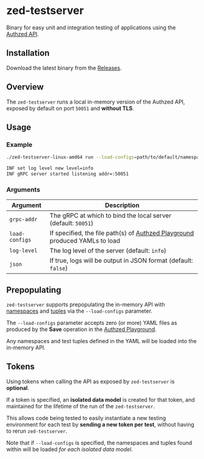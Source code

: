 # zed-testserver

Binary for easy unit and integration testing of applications using the [Authzed API](https://docs.authzed.com/api/overview).

## Installation

Download the latest binary from the [Releases](https://github.com/authzed/zed-testserver/releases).

## Overview

The `zed-testserver` runs a local in-memory version of the Authzed API, exposed by default on port `50051` and **without TLS**.

## Usage

### Example

```sh
./zed-testserver-linux-amd64 run --load-configs=path/to/default/namespaces/and/tuples.yaml

INF set log level new level=info
INF gRPC server started listening addr=:50051
```

### Arguments

| Argument    | Description |
| ----------- | ----------- |
| `grpc-addr` | The gRPC at which to bind the local server (default: `50051`) |
| `load-configs` | If specified, the file path(s) of [Authzed Playground](https://play.authzed.com) produced YAMLs to load |
| `log-level` | The log level of the server (default: `info`) |
| `json` | If true, logs will be output in JSON format (default: `false`) |

## Prepopulating

`zed-testserver` supports prepopulating the in-memory API with [namespaces](https://docs.authzed.com/concept/namespaces) and [tuples](https://docs.authzed.com/concept/tuples) via the `--load-configs` parameter.

The `--load-configs` parameter accepts zero (or more) YAML files as produced by the **Save** operation in the [Authzed Playground](https://play.authzed.com).

Any namespaces and test tuples defined in the YAML will be loaded into the in-memory API.

## Tokens

Using tokens when calling the API as exposed by `zed-testserver` is **optional**.

If a token is specified, an **isolated data model** is created for that token, and maintained for the lifetime of the run of the `zed-testserver`.

This allows code being tested to easily instantiate a new testing environment for each test by **sending a new token per test**, without having to rerun `zed-testserver`.

Note that if `--load-configs` is specified, the namespaces and tuples found within will be loaded *for each isolated data model*.
